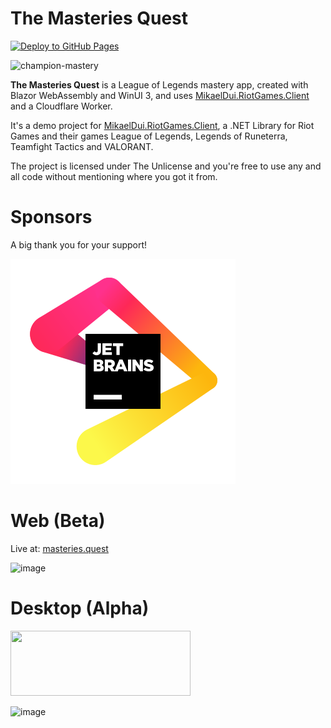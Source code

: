 # The Masteries Quest
[![Deploy to GitHub Pages](https://github.com/mikaeldui/masteries-quest/actions/workflows/deploy.yml/badge.svg)](https://github.com/mikaeldui/masteries-quest/actions/workflows/deploy.yml)

![champion-mastery](https://user-images.githubusercontent.com/3706841/150699592-aa690116-c61d-4859-99a8-033ab71a6359.jpg)

**The Masteries Quest** is a League of Legends mastery app, created with Blazor WebAssembly and WinUI 3, and uses [MikaelDui.RiotGames.Client](https://github.com/mikaeldui/riot-games-dotnet-client) and a Cloudflare Worker.

It's a demo project for [MikaelDui.RiotGames.Client](https://github.com/mikaeldui/riot-games-dotnet-client), a .NET Library for Riot Games and their games League of Legends, Legends of Runeterra, Teamfight Tactics and VALORANT.

The project is licensed under The Unlicense and you're free to use any and all code without mentioning where you got it from.

# Sponsors
A big thank you for your support!

[![JetBrains Logo (Main) logo](https://raw.githubusercontent.com/mikaeldui/riot-games-dotnet-client/main/sponsors/jetbrains.svg)](https://jb.gg/OpenSourceSupport)

# Web (Beta)

Live at: [masteries.quest](https://masteries.quest)

![image](https://user-images.githubusercontent.com/3706841/151392473-a42e57c1-f88e-4280-bc31-8fa2c7455c23.png)

# Desktop (Alpha)

<a href="https://www.microsoft.com/store/productId/9PGPC2D1SH2B"><img src="https://user-images.githubusercontent.com/3706841/154972100-84af025e-8e83-452b-ab6a-062893dfd7a7.png" height="104" width="288" /></a>


![image](https://user-images.githubusercontent.com/3706841/152638484-755b9c9a-c606-4777-9306-def38d80735e.png)
